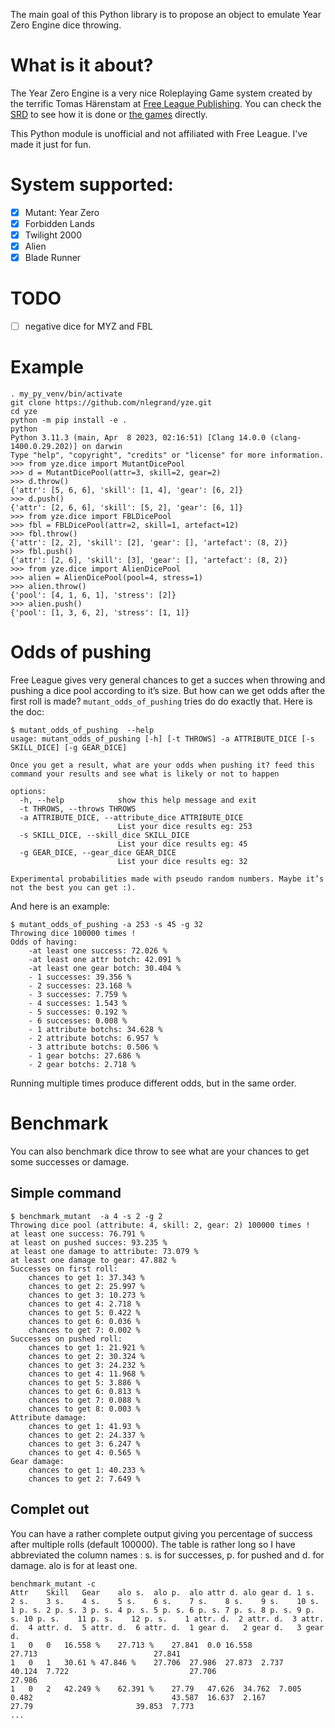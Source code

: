 The main goal of this Python library is to propose an object to emulate
Year Zero Engine dice throwing.

# What is it about?

The Year Zero Engine is a very nice Roleplaying Game system created by
the terrific Tomas Härenstam at [Free League
Publishing](https://freeleaguepublishing.com/). You can check the
[SRD](https://freeleaguepublishing.com/en/free-tabletop-licenses/) to
see how it is done or [the
games](https://freeleaguepublishing.com/en/store/) directly.

This Python module is unofficial and not affiliated with Free
League. I've made it just for fun.

# System supported:
- [X] Mutant: Year Zero
- [X] Forbidden Lands
- [X] Twilight 2000
- [X] Alien
- [X] Blade Runner

# TODO

- [ ] negative dice for MYZ and FBL

# Example
```
. my_py_venv/bin/activate
git clone https://github.com/nlegrand/yze.git
cd yze
python -m pip install -e .
python
Python 3.11.3 (main, Apr  8 2023, 02:16:51) [Clang 14.0.0 (clang-1400.0.29.202)] on darwin
Type "help", "copyright", "credits" or "license" for more information.
>>> from yze.dice import MutantDicePool
>>> d = MutantDicePool(attr=3, skill=2, gear=2)
>>> d.throw()
{'attr': [5, 6, 6], 'skill': [1, 4], 'gear': [6, 2]}
>>> d.push()
{'attr': [2, 6, 6], 'skill': [5, 2], 'gear': [6, 1]}
>>> from yze.dice import FBLDicePool
>>> fbl = FBLDicePool(attr=2, skill=1, artefact=12)
>>> fbl.throw()
{'attr': [2, 2], 'skill': [2], 'gear': [], 'artefact': (8, 2)}
>>> fbl.push()
{'attr': [2, 6], 'skill': [3], 'gear': [], 'artefact': (8, 2)}
>>> from yze.dice import AlienDicePool
>>> alien = AlienDicePool(pool=4, stress=1)
>>> alien.throw()
{'pool': [4, 1, 6, 1], 'stress': [2]}
>>> alien.push()
{'pool': [1, 3, 6, 2], 'stress': [1, 1]}
```

# Odds of pushing

Free League gives very general chances to get a succes when throwing
and pushing a dice pool according to it’s size. But how can we get
odds after the first roll is made? `mutant_odds_of_pushing` tries do
do exactly that. Here is the doc:

```
$ mutant_odds_of_pushing  --help           
usage: mutant_odds_of_pushing [-h] [-t THROWS] -a ATTRIBUTE_DICE [-s SKILL_DICE] [-g GEAR_DICE]

Once you get a result, what are your odds when pushing it? feed this command your results and see what is likely or not to happen

options:
  -h, --help            show this help message and exit
  -t THROWS, --throws THROWS
  -a ATTRIBUTE_DICE, --attribute_dice ATTRIBUTE_DICE
                        List your dice results eg: 253
  -s SKILL_DICE, --skill_dice SKILL_DICE
                        List your dice results eg: 45
  -g GEAR_DICE, --gear_dice GEAR_DICE
                        List your dice results eg: 32

Experimental probabilities made with pseudo random numbers. Maybe it’s not the best you can get :).
```
And here is an example:


```
$ mutant_odds_of_pushing -a 253 -s 45 -g 32
Throwing dice 100000 times !
Odds of having:
    -at least one success: 72.026 %
    -at least one attr botch: 42.091 %
    -at least one gear botch: 30.404 %
    - 1 successes: 39.356 %
    - 2 successes: 23.168 %
    - 3 successes: 7.759 %
    - 4 successes: 1.543 %
    - 5 successes: 0.192 %
    - 6 successes: 0.008 %
    - 1 attribute botchs: 34.628 %
    - 2 attribute botchs: 6.957 %
    - 3 attribute botchs: 0.506 %
    - 1 gear botchs: 27.686 %
    - 2 gear botchs: 2.718 %
```

Running multiple times produce different odds, but in the same order.

# Benchmark
You can also benchmark dice throw to see what are your chances to get
some successes or damage.

## Simple command

```
$ benchmark_mutant  -a 4 -s 2 -g 2
Throwing dice pool (attribute: 4, skill: 2, gear: 2) 100000 times !
at least one success: 76.791 %
at least on pushed succes: 93.235 %
at least one damage to attribute: 73.079 %
at least one damage to gear: 47.882 %
Successes on first roll:
    chances to get 1: 37.343 %
    chances to get 2: 25.997 %
    chances to get 3: 10.273 %
    chances to get 4: 2.718 %
    chances to get 5: 0.422 %
    chances to get 6: 0.036 %
    chances to get 7: 0.002 %
Successes on pushed roll:
    chances to get 1: 21.921 %
    chances to get 2: 30.324 %
    chances to get 3: 24.232 %
    chances to get 4: 11.968 %
    chances to get 5: 3.886 %
    chances to get 6: 0.813 %
    chances to get 7: 0.088 %
    chances to get 8: 0.003 %
Attribute damage:
    chances to get 1: 41.93 %
    chances to get 2: 24.337 %
    chances to get 3: 6.247 %
    chances to get 4: 0.565 %
Gear damage:
    chances to get 1: 40.233 %
    chances to get 2: 7.649 %

```

## Complet out

You can have a rather complete output giving you percentage of success
after multiple rolls (default 100000). The table is rather long so I
have abbreviated the column names : s. is for successes, p. for pushed
and d. for damage. alo is for at least one.

    benchmark_mutant -c
    Attr	Skill	Gear	alo s.	alo p.	alo attr d.	alo gear d.	1 s.	2 s.	3 s.	4 s.	5 s.	6 s.	7 s.	8 s.	9 s.	10 s.	1 p. s.	2 p. s.	3 p. s.	4 p. s.	5 p. s.	6 p. s.	7 p. s.	8 p. s.	9 p. s.	10 p. s.	11 p. s.	12 p. s.	1 attr. d.	2 attr. d.	3 attr. d.	4 attr. d.	5 attr. d.	6 attr. d.	1 gear d.	2 gear d.	3 gear d.
    1	0	0	16.558 %	27.713 %	27.841	0.0	16.558										27.713							27.841								
    1	0	1	30.61 %	47.846 %	27.706	27.986	27.873	2.737									40.124	7.722							27.706						27.986		
    1	0	2	42.249 %	62.391 %	27.79	47.626	34.762	7.005	0.482								43.587	16.637	2.167					27.79						39.853	7.773	
    ...


